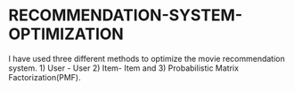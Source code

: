 # RECOMMENDATION-SYSTEM-OPTIMIZATION
I have used three different methods to optimize the movie recommendation system. 1) User - User 2) Item- Item and 3) Probabilistic Matrix Factorization(PMF).
